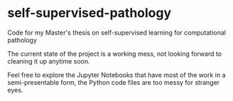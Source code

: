 # self-supervised-pathology
Code for my Master's thesis on self-supervised learning for computational pathology

The current state of the project is a working mess, not looking forward to cleaning it up anytime soon.

Feel free to explore the Jupyter Notebooks that have most of the work in a semi-presentable form, the Python code files are too messy for stranger eyes.
